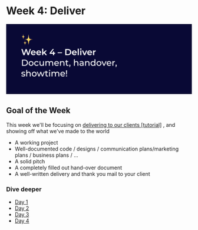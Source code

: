 # Week 4: Deliver

![Document, handover, showtime!](../../.gitbook/assets/screenshot-2020-06-29-at-22.42.29.png)

## Goal of the Week

This week we'll be focusing on [delivering to our clients \[tutorial\]](../../how-to-deliver-like-a-pro.md) , and showing off what we've made to the world

* A working project
* Well-documented code / designs / communication plans/marketing plans / business plans / ...
* A solid pitch
* A completely filled out hand-over document
* A well-written delivery and thank you mail to your client

### Dive deeper

* [Day 1](day-1.md)
* [Day 2](day-2.md)
* [Day 3](day-3.md)
* [Day 4](day-4-demo-day.md)

